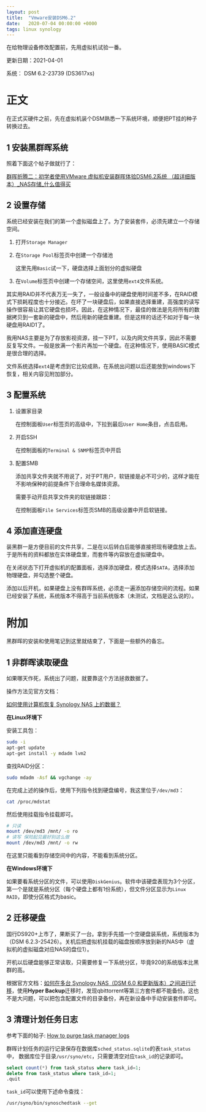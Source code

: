 ```yaml
---
layout: post
title:  "Vmware安装DSM6.2"
date:   2020-07-04 00:00:00 +0000
tags: linux synology
---
```




在给物理设备修改配置前，先用虚拟机试验一番。



更新日期：2021-04-01

系统： DSM 6.2-23739 (DS3617xs)



# 正文



在正式买硬件之前，先在虚拟机装个DSM熟悉一下系统环境，顺便把PT挂的种子转换过去。



## 1 安装黑群晖系统

照着下面这个帖子做就行了：

[群晖折腾二：初学者使用VMware 虚拟机安装群晖体验DSM6.2系统 （超详细版本）_NAS存储_什么值得买](https://post.smzdm.com/p/ar0v4orw/)



## 2 设置存储

系统已经安装在我们的第一个虚拟磁盘上了。为了安装套件，必须先建立一个存储空间。

1. 打开`Storage Manager`

2. 在`Storage Pool`标签页中创建一个存储池

   这里先用`Basic`试一下，硬盘选择上面划分的虚拟硬盘

3. 在`Volume`标签页中创建一个存储空间，这里使用`ext4`文件系统。

其实用RAID并不代表万无一失了，一般设备中的硬盘使用时间差不多，在RAID模式下损耗程度也十分接近。在坏了一块硬盘后，如果直接选择重建，高强度的读写操作很容易让其它硬盘也损坏。因此，在这种情况下，最佳的做法是先将所有的数据拷贝到一套新的硬盘中，然后用新的硬盘重建。但是这样的话还不如对于每一块硬盘用RAID1了。

我用NAS主要是为了存放影视资源，挂一下PT，以及内网文件共享，因此不需要反复写文件。一般是放满一个影片再加一个硬盘。在这种情况下，使用BASIC模式是很合理的选择。

文件系统选择`ext4`是考虑到它比较成熟，在系统出问题以后还能放到windows下恢复，相关内容见附加部分。



## 3 配置系统

1. 设置家目录

   在控制面板`User`标签页的高级中，下拉到最后`User Home`条目，点击启用。

2. 开启SSH

   在控制面板的`Terminal & SNMP`标签页中开启

3. 配置SMB

   添加共享文件夹就不用说了，对于PT用户，软链接是必不可少的，这样才能在不影响保种的前提条件下合理命名媒体资源。

   需要手动开启共享文件夹的软链接跟踪：

   在控制面板`File Services`标签页SMB的高级设置中开启软链接。



## 4 添加直连硬盘

装黑群一是方便目前的文件共享，二是在以后转白后能够直接把现有硬盘放上去。于是所有的资料都放在实体硬盘里，而套件等内容放在虚拟硬盘中。

在关闭状态下打开虚拟机的配置面板，选择添加硬盘，模式选择`SATA`，选择添加物理硬盘，并勾选整个硬盘。

添加以后开机，如果硬盘上没有群晖系统，必须走一遍添加存储空间的流程。如果已经安装了系统，系统版本不得高于当前系统版本（未测试，文档是这么说的）。



# 附加

黑群晖的安装和使用笔记到这里就结束了，下面是一些额外的备忘。



## 1 非群晖读取硬盘

如果哪天作死，系统出了问题，就要靠这个方法拯救数据了。

操作方法见官方文档：

[如何使用计算机恢复 Synology NAS 上的数据？](https://www.synology.com/zh-cn/knowledgebase/DSM/tutorial/Storage/How_can_I_recover_data_from_my_DiskStation_using_a_PC)

**在Linux环境下**

安装工具包：

```bash
sudo -i
apt-get update
apt-get install -y mdadm lvm2
```

查找RAID分区：

```bash
sudo mdadm -Asf && vgchange -ay
```

在完成上述的操作后，使用下列指令找到硬盘编号，我这里位于`/dev/md3`：

```bash
cat /proc/mdstat
```

然后使用挂载指令挂载即可。

```bash
# 只读
mount /dev/md3 /mnt/ -o ro
# 读写 保险起见最好别这么做
mount /dev/md3 /mnt/ -o rw
```

在这里只能看到存储空间中的内容，不能看到系统分区。

**在Windows环境下**

如果要看系统分区的文件，可以使用`DiskGenius`。软件中该硬盘表现为3个分区，第一个是就是系统分区（每个硬盘上都有1份系统），但文件分区显示为`Linux RAID`，即使分区格式为basic。



## 2 迁移硬盘

国行DS920+上市了，果断买了一台。拿到手先插一个空硬盘装系统，系统版本为（DSM 6.2.3-25426）。关机后把虚拟机挂载的磁盘按顺序放到新的NAS中（虚拟机的虚拟磁盘对应NAS的盘位1）。

开机以后硬盘能够正常读取，只需要修复一下系统分区，毕竟920的系统版本比黑群的高。

根据官方文档：[如何在多台 Synology NAS（DSM 6.0 和更新版本）之间进行迁移](https://www.synology.com/zh-cn/knowledgebase/DSM/tutorial/General_Setup/How_to_migrate_between_Synology_NAS_DSM_6_0_and_later)，使用**Hyper Backup**迁移时，发现qbittorrent等第三方套件都不能备份。这也不是大问题，可以把包含配置文件的目录备份，再在新设备中手动安装套件即可。



## 3 清理计划任务日志

参考下面的帖子: 
[How to purge task manager logs](https://www.reddit.com/r/synology/comments/osc8tb/how_to_purge_task_manager_logs/)

群晖计划任务的运行记录保存在数据库`sched_status.sqlite`的表`task_status`中，
数据库位于目录`/usr/syno/etc`，只需要清空对应`task_id`的记录即可。

```sql
select count(*) from task_status where task_id=1;
delete from task_status where task_id=1;
.quit
```

`task_id`可以使用下述命令查找：

```bash
/usr/syno/bin/synoschedtask --get
```


